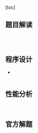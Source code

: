 [toc]





## 题目解读

&emsp;

```java

```

## 程序设计

* 

```java

```

## 性能分析

&emsp;



## 官方解题

&emsp;
